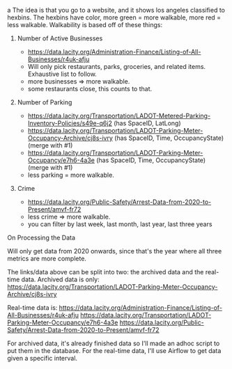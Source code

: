 a
The idea is that you go to a website, and it shows los angeles classified to hexbins. The hexbins have color, more green = more walkable, more red = less walkable.
Walkability is based off of these things:
	
1. Number of Active Businesses  
	-  https://data.lacity.org/Administration-Finance/Listing-of-All-Businesses/r4uk-afju
	- Will only pick restaurants, parks, groceries, and related items. Exhaustive list to follow.
	- more businesses => more walkable.
	- some restaurants close, this counts to that.


2. Number of Parking
	- https://data.lacity.org/Transportation/LADOT-Metered-Parking-Inventory-Policies/s49e-q6j2 (has SpaceID, LatLong)
	- https://data.lacity.org/Transportation/LADOT-Parking-Meter-Occupancy-Archive/cj8s-ivry (has SpaceID, Time, OccupancyState) (merge with #1)
	- https://data.lacity.org/Transportation/LADOT-Parking-Meter-Occupancy/e7h6-4a3e (has SpaceID, Time, OccupancyState) (merge with #1)
	- less parking = more walkable.


3. Crime
	- https://data.lacity.org/Public-Safety/Arrest-Data-from-2020-to-Present/amvf-fr72
	- less crime => more walkable. 
	- you can filter by last week, last month, last year, last three years



On Processing the Data

Will only get data from 2020 onwards, since that's the year where all three metrics are more complete.

The links/data above can be split into two: the archived data and the real-time data. Archived data is only:
https://data.lacity.org/Transportation/LADOT-Parking-Meter-Occupancy-Archive/cj8s-ivry 

Real-time data is:
https://data.lacity.org/Administration-Finance/Listing-of-All-Businesses/r4uk-afju
https://data.lacity.org/Transportation/LADOT-Parking-Meter-Occupancy/e7h6-4a3e
https://data.lacity.org/Public-Safety/Arrest-Data-from-2020-to-Present/amvf-fr72

For archived data, it's already finished data so I'll made an adhoc script to put them in the database. For the real-time data, I'll use Airflow to get data given a specific interval.




